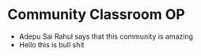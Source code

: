 # Community Classroom OP
- Adepu Sai Rahul says that this community is amazing
- Hello this is bull shit
